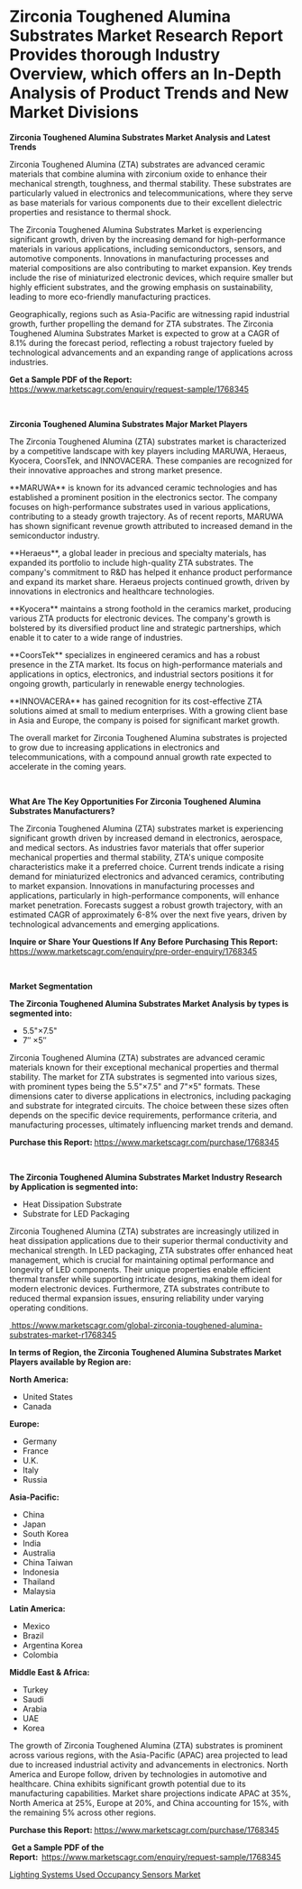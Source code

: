 <p><h1>Zirconia Toughened Alumina Substrates Market Research Report Provides thorough Industry Overview, which offers an In-Depth Analysis of Product Trends and New Market Divisions</h1></p><p><strong>Zirconia Toughened Alumina Substrates Market Analysis and Latest Trends</strong></p>
<p><p>Zirconia Toughened Alumina (ZTA) substrates are advanced ceramic materials that combine alumina with zirconium oxide to enhance their mechanical strength, toughness, and thermal stability. These substrates are particularly valued in electronics and telecommunications, where they serve as base materials for various components due to their excellent dielectric properties and resistance to thermal shock.</p><p>The Zirconia Toughened Alumina Substrates Market is experiencing significant growth, driven by the increasing demand for high-performance materials in various applications, including semiconductors, sensors, and automotive components. Innovations in manufacturing processes and material compositions are also contributing to market expansion. Key trends include the rise of miniaturized electronic devices, which require smaller but highly efficient substrates, and the growing emphasis on sustainability, leading to more eco-friendly manufacturing practices. </p><p>Geographically, regions such as Asia-Pacific are witnessing rapid industrial growth, further propelling the demand for ZTA substrates. The Zirconia Toughened Alumina Substrates Market is expected to grow at a CAGR of 8.1% during the forecast period, reflecting a robust trajectory fueled by technological advancements and an expanding range of applications across industries.</p></p>
<p><strong>Get a Sample PDF of the Report:&nbsp;</strong> <a href="https://www.marketscagr.com/enquiry/request-sample/1768345?utm_campaign=2208&utm_medium=2&utm_source=Github&utm_content=ia&utm_term=13022025&utm_id=zirconia-toughened-alumina-substrates">https://www.marketscagr.com/enquiry/request-sample/1768345</a></p>
<p>&nbsp;</p>
<p><strong>Zirconia Toughened Alumina Substrates Major Market Players</strong></p>
<p><p>The Zirconia Toughened Alumina (ZTA) substrates market is characterized by a competitive landscape with key players including MARUWA, Heraeus, Kyocera, CoorsTek, and INNOVACERA. These companies are recognized for their innovative approaches and strong market presence.</p><p>**MARUWA** is known for its advanced ceramic technologies and has established a prominent position in the electronics sector. The company focuses on high-performance substrates used in various applications, contributing to a steady growth trajectory. As of recent reports, MARUWA has shown significant revenue growth attributed to increased demand in the semiconductor industry.</p><p>**Heraeus**, a global leader in precious and specialty materials, has expanded its portfolio to include high-quality ZTA substrates. The company's commitment to R&D has helped it enhance product performance and expand its market share. Heraeus projects continued growth, driven by innovations in electronics and healthcare technologies.</p><p>**Kyocera** maintains a strong foothold in the ceramics market, producing various ZTA products for electronic devices. The company's growth is bolstered by its diversified product line and strategic partnerships, which enable it to cater to a wide range of industries.</p><p>**CoorsTek** specializes in engineered ceramics and has a robust presence in the ZTA market. Its focus on high-performance materials and applications in optics, electronics, and industrial sectors positions it for ongoing growth, particularly in renewable energy technologies.</p><p>**INNOVACERA** has gained recognition for its cost-effective ZTA solutions aimed at small to medium enterprises. With a growing client base in Asia and Europe, the company is poised for significant market growth.</p><p>The overall market for Zirconia Toughened Alumina substrates is projected to grow due to increasing applications in electronics and telecommunications, with a compound annual growth rate expected to accelerate in the coming years.</p></p>
<p>&nbsp;</p>
<p><strong>What Are The Key Opportunities For Zirconia Toughened Alumina Substrates Manufacturers?</strong></p>
<p><p>The Zirconia Toughened Alumina (ZTA) substrates market is experiencing significant growth driven by increased demand in electronics, aerospace, and medical sectors. As industries favor materials that offer superior mechanical properties and thermal stability, ZTA's unique composite characteristics make it a preferred choice. Current trends indicate a rising demand for miniaturized electronics and advanced ceramics, contributing to market expansion. Innovations in manufacturing processes and applications, particularly in high-performance components, will enhance market penetration. Forecasts suggest a robust growth trajectory, with an estimated CAGR of approximately 6-8% over the next five years, driven by technological advancements and emerging applications.</p></p>
<p><strong>Inquire or Share Your Questions If Any Before Purchasing This Report:</strong> <a href="https://www.marketscagr.com/enquiry/pre-order-enquiry/1768345?utm_campaign=2208&utm_medium=2&utm_source=Github&utm_content=ia&utm_term=13022025&utm_id=zirconia-toughened-alumina-substrates">https://www.marketscagr.com/enquiry/pre-order-enquiry/1768345</a></p>
<p>&nbsp;</p>
<p><strong>Market Segmentation</strong></p>
<p><strong>The Zirconia Toughened Alumina Substrates Market Analysis by types is segmented into:</strong></p>
<p><ul><li>5.5"×7.5"</li><li>7″ ×5″</li></ul></p>
<p><p>Zirconia Toughened Alumina (ZTA) substrates are advanced ceramic materials known for their exceptional mechanical properties and thermal stability. The market for ZTA substrates is segmented into various sizes, with prominent types being the 5.5"×7.5" and 7"×5" formats. These dimensions cater to diverse applications in electronics, including packaging and substrate for integrated circuits. The choice between these sizes often depends on the specific device requirements, performance criteria, and manufacturing processes, ultimately influencing market trends and demand.</p></p>
<p><strong>Purchase this Report:&nbsp;</strong><a href="https://www.marketscagr.com/purchase/1768345?utm_campaign=2208&utm_medium=2&utm_source=Github&utm_content=ia&utm_term=13022025&utm_id=zirconia-toughened-alumina-substrates">https://www.marketscagr.com/purchase/1768345</a></p>
<p>&nbsp;</p>
<p><strong>The Zirconia Toughened Alumina Substrates Market Industry Research by Application is segmented into:</strong></p>
<p><ul><li>Heat Dissipation Substrate</li><li>Substrate for LED Packaging</li></ul></p>
<p><p>Zirconia Toughened Alumina (ZTA) substrates are increasingly utilized in heat dissipation applications due to their superior thermal conductivity and mechanical strength. In LED packaging, ZTA substrates offer enhanced heat management, which is crucial for maintaining optimal performance and longevity of LED components. Their unique properties enable efficient thermal transfer while supporting intricate designs, making them ideal for modern electronic devices. Furthermore, ZTA substrates contribute to reduced thermal expansion issues, ensuring reliability under varying operating conditions.</p></p>
<p><a href="https://www.marketscagr.com/global-zirconia-toughened-alumina-substrates-market-r1768345?utm_campaign=2208&utm_medium=2&utm_source=Github&utm_content=ia&utm_term=13022025&utm_id=zirconia-toughened-alumina-substrates">&nbsp;https://www.marketscagr.com/global-zirconia-toughened-alumina-substrates-market-r1768345</a></p>
<p><strong>In terms of Region, the Zirconia Toughened Alumina Substrates Market Players available by Region are:</strong></p>
<p>
    <p> <strong> North America: </strong>
        <ul>
            <li>United States</li>
            <li>Canada</li>
        </ul>
        </p> 
    <p> <strong> Europe: </strong>
        <ul>
            <li>Germany</li>
            <li>France</li>
            <li>U.K.</li>
            <li>Italy</li>
            <li>Russia</li>
        </ul>
        </p> 
    <p> <strong> Asia-Pacific: </strong>
        <ul>
            <li>China</li>
            <li>Japan</li>
            <li>South Korea</li>
            <li>India</li>
            <li>Australia</li>
            <li>China Taiwan</li>
            <li>Indonesia</li>
            <li>Thailand</li>
            <li>Malaysia</li>
        </ul>
        </p> 
    <p> <strong> Latin America: </strong>
        <ul>
            <li>Mexico</li>
            <li>Brazil</li>
            <li>Argentina Korea</li>
            <li>Colombia</li>
        </ul>
        </p> 
    <p> <strong> Middle East & Africa: </strong>
        <ul>
            <li>Turkey</li>
            <li>Saudi</li>
            <li>Arabia</li>
            <li>UAE</li>
            <li>Korea</li>
        </ul>
    </p>
    </p>
<p><p>The growth of Zirconia Toughened Alumina (ZTA) substrates is prominent across various regions, with the Asia-Pacific (APAC) area projected to lead due to increased industrial activity and advancements in electronics. North America and Europe follow, driven by technologies in automotive and healthcare. China exhibits significant growth potential due to its manufacturing capabilities. Market share projections indicate APAC at 35%, North America at 25%, Europe at 20%, and China accounting for 15%, with the remaining 5% across other regions.</p></p>
<p><strong>Purchase this Report: </strong><a href="https://www.marketscagr.com/purchase/1768345?utm_campaign=2208&utm_medium=2&utm_source=Github&utm_content=ia&utm_term=13022025&utm_id=zirconia-toughened-alumina-substrates">https://www.marketscagr.com/purchase/1768345</a></p>
<p>&nbsp;<strong>Get a Sample PDF of the Report:&nbsp;&nbsp;</strong><a href="https://www.marketscagr.com/enquiry/request-sample/1768345?utm_campaign=2208&utm_medium=2&utm_source=Github&utm_content=ia&utm_term=13022025&utm_id=zirconia-toughened-alumina-substrates">https://www.marketscagr.com/enquiry/request-sample/1768345</a></p>
<p><strong></strong></p>
<p><p><a href="https://github.com/abbislposival/Market-Research-Report-List-1/blob/main/lighting-systems-used-occupancy-sensors-market.md?utm_campaign=2208&utm_medium=2&utm_source=Github&utm_content=ia&utm_term=13022025&utm_id=zirconia-toughened-alumina-substrates">Lighting Systems Used Occupancy Sensors Market</a></p></p>